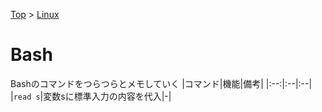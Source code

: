 [Top](../README.md) > [Linux](../Linux.md)

# Bash
Bashのコマンドをつらつらとメモしていく
|コマンド|機能|備考|
|:--:|:--|:--|
|`read s`|変数sに標準入力の内容を代入|-|